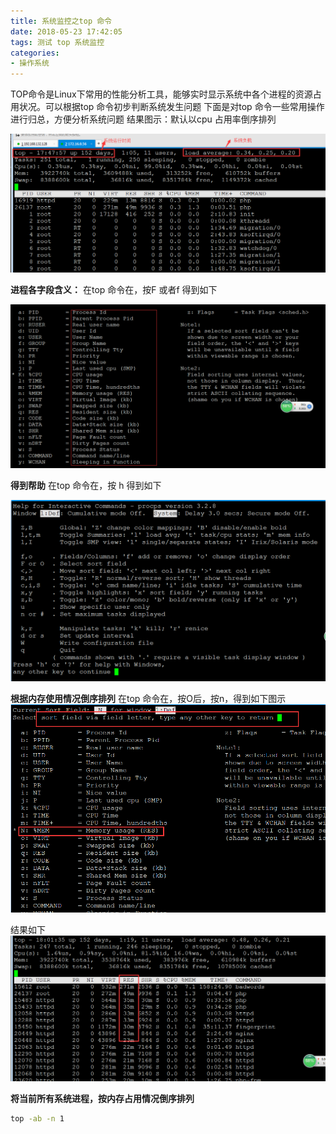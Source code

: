 ```yaml
---
title: 系统监控之top 命令
date: 2018-05-23 17:42:05
tags: 测试 top 系统监控
categories:
- 操作系统
---
```

TOP命令是Linux下常用的性能分析工具，能够实时显示系统中各个进程的资源占用状况。可以根据top 命令初步判断系统发生问题
下面是对top 命令一些常用操作进行归总，方便分析系统问题
结果图示：默认以cpu 占用率倒序排列

![top 命令结果](/source/top.png)

**进程各字段含义：**
在top 命令在，按F 或者f 得到如下

![ top 各字段含义](/source/topprocname.png)

**得到帮助**
在top 命令在，按 h 得到如下

![ top help](/source/tophelp.png)

**根据内存使用情况倒序排列**
在top 命令在，按O后，按n，得到如下图示
![ top sort](/source/topsort.png)

结果如下
![ top sort result](/source/topsortresult.png)


**将当前所有系统进程，按内存占用情况倒序排列**
```bash
top -ab -n 1
```





